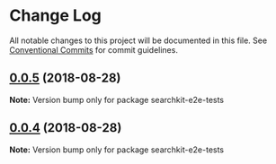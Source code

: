 # Change Log

All notable changes to this project will be documented in this file.
See [Conventional Commits](https://conventionalcommits.org) for commit guidelines.

<a name="0.0.5"></a>
## [0.0.5](https://github.com/searchkit/searchkit/compare/searchkit-e2e-tests@0.0.3...searchkit-e2e-tests@0.0.5) (2018-08-28)

**Note:** Version bump only for package searchkit-e2e-tests





<a name="0.0.4"></a>
## [0.0.4](https://github.com/searchkit/searchkit/compare/searchkit-e2e-tests@0.0.3...searchkit-e2e-tests@0.0.4) (2018-08-28)

**Note:** Version bump only for package searchkit-e2e-tests
